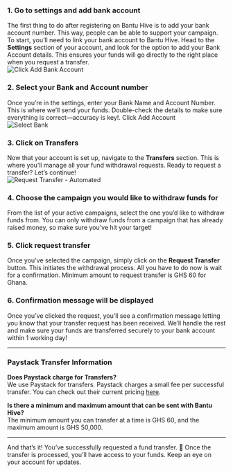 ### 1. Go to settings and add bank account

The first thing to do after registering on Bantu Hive is to add your bank account number. This way, people can be able to support your campaign. To start, you’ll need to link your bank account to Bantu Hive. Head to the **Settings** section of your account, and look for the option to add your Bank Account details. This ensures your funds will go directly to the right place when you request a transfer.  
![Click Add Bank Account](/guides/bankaccount.png#markdown-bankaccount)

### 2. Select your Bank and Account number

Once you’re in the settings, enter your Bank Name and Account Number. This is where we’ll send your funds. Double-check the details to make sure everything is correct—accuracy is key!. Click Add Account  
![Select Bank](/guides/selectbank.png#markdown-selectbank)

### 3. Click on Transfers

Now that your account is set up, navigate to the **Transfers** section. This is where you’ll manage all your fund withdrawal requests. Ready to request a transfer? Let’s continue!  
![Request Transfer - Automated](/guides/Transferspage.png#markdown-transferspage)

### 4. Choose the campaign you would like to withdraw funds for

From the list of your active campaigns, select the one you’d like to withdraw funds from. You can only withdraw funds from a campaign that has already raised money, so make sure you’ve hit your target!

### 5. Click request transfer

Once you've selected the campaign, simply click on the **Request Transfer** button. This initiates the withdrawal process. All you have to do now is wait for a confirmation. Minimum amount to request transfer is GHS 60 for Ghana.

### 6. Confirmation message will be displayed

Once you’ve clicked the request, you’ll see a confirmation message letting you know that your transfer request has been received. We’ll handle the rest and make sure your funds are transferred securely to your bank account within 1 working day!

---

### Paystack Transfer Information

**Does Paystack charge for Transfers?**  
We use Paystack for transfers. Paystack charges a small fee per successful transfer. You can check out their current pricing [here](https://support2.paystack.com/hc/en-us/articles/360012276559-Transfers#:~:text=50%20per%20transfer-,Transfers%20Pricing,-Important%20to%20Note).

**Is there a minimum and maximum amount that can be sent with Bantu Hive?**  
The minimum amount you can transfer at a time is GHS 60, and the maximum amount is GHS 50,000.

---

And that’s it! You’ve successfully requested a fund transfer. 💸 Once the transfer is processed, you’ll have access to your funds. Keep an eye on your account for updates.
